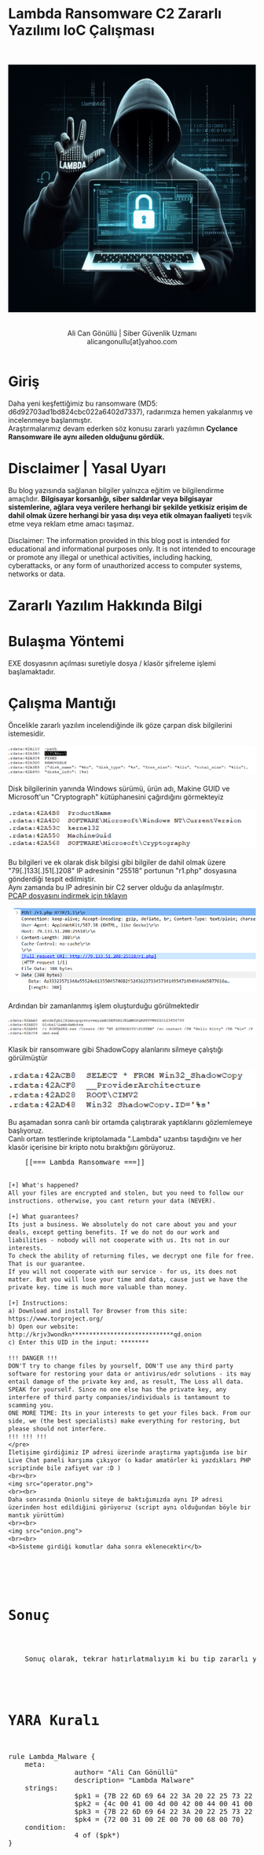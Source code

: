 # Lambda Ransomware C2 Zararlı Yazılımı IoC Çalışması

<br><br>
<img src="title_pic.png">
<br><br>
<center>Ali Can Gönüllü | Siber Güvenlik Uzmanı <br>alicangonullu[at]yahoo.com</center><br>

# Giriş
<p>
    Daha yeni keşfettiğimiz bu ransomware (MD5: d6d92703ad1bd824cbc022a6402d7337), radarımıza hemen yakalanmış ve incelenmeye başlanmıştır.<br>
    Araştırmalarımız devam ederken söz konusu zararlı yazılımın <b>Cyclance Ransomware ile aynı aileden olduğunu gördük.</b>
</p>


# Disclaimer | Yasal Uyarı
<p>
  Bu blog yazısında sağlanan bilgiler yalnızca eğitim ve bilgilendirme amaçlıdır. <b>Bilgisayar korsanlığı, siber saldırılar veya bilgisayar sistemlerine, ağlara veya verilere herhangi bir şekilde yetkisiz erişim de dahil olmak üzere herhangi bir yasa dışı veya etik olmayan faaliyeti</b> teşvik etme veya reklam etme amacı taşımaz.
<br><br>
  Disclaimer: The information provided in this blog post is intended for educational and informational purposes only. It is not intended to encourage or promote any illegal or unethical activities, including hacking, cyberattacks, or any form of unauthorized access to computer systems, networks or data.
</p>

# Zararlı Yazılım Hakkında Bilgi
<p>
</p>

# Bulaşma Yöntemi
<p>
    EXE dosyasının açılması suretiyle dosya / klasör şifreleme işlemi başlamaktadır.
</p>

# Çalışma Mantığı
<p>
    Öncelikle zararlı yazılım incelendiğinde ilk göze çarpan disk bilgilerini istemesidir.
    <br><br>
    <img src="disk_info.png">
    <br><br>
    Disk bilgilerinin yanında Windows sürümü, ürün adı, Makine GUID ve Microsoft'un "Cryptograph" kütüphanesini çağırdığını görmekteyiz
    <br><br>
    <img src="product_info.png">
    <br><br>
    Bu bilgileri ve ek olarak disk bilgisi gibi bilgiler de dahil olmak üzere "79[.]133[.]51[.]208" IP adresinin "25518" portunun "r1.php" dosyasına gönderdiği tespit edilmiştir.<br>
    Aynı zamanda bu IP adresinin bir C2 server olduğu da anlaşılmıştır.
    <br>
    <a href="lambda.pcapng1">PCAP dosyasını indirmek için tıklayın</a>
    <br><br>
    <img src="post_req.png">
    <br><br>
    Ardından bir zamanlanmış işlem oluşturduğu görülmektedir
    <br><br>
    <img src="schtask_hello_kitty.png">
    <br><br>
    Klasik bir ransomware gibi ShadowCopy alanlarını silmeye çalıştığı görülmüştür
    <br><br>
    <img src="shadowcopy_delete.png">
    <br><br>
    Bu aşamadan sonra canlı bir ortamda çalıştırarak yaptıklarını gözlemlemeye başlıyoruz.<br> Canlı ortam testlerinde kriptolamada ".Lambda" uzantısı taşıdığını ve her klasör içerisine bir kripto notu bıraktığını görüyoruz.<br>
    <pre>
    [[=== Lambda Ransomware ===]]

    [+] What's happened?
    All your files are encrypted and stolen, but you need to follow our instructions. otherwise, you cant return your data (NEVER).

    [+] What guarantees?
    Its just a business. We absolutely do not care about you and your deals, except getting benefits. If we do not do our work and liabilities - nobody will not cooperate with us. Its not in our interests.
    To check the ability of returning files, we decrypt one file for free. That is our guarantee.
    If you will not cooperate with our service - for us, its does not matter. But you will lose your time and data, cause just we have the private key. time is much more valuable than money.

    [+] Instructions:
    a) Download and install Tor Browser from this site: https://www.torproject.org/
    b) Open our website: http://krjv3wondkn*****************************qd.onion
    c) Enter this UID in the input: ********

    !!! DANGER !!!
    DON'T try to change files by yourself, DON'T use any third party software for restoring your data or antivirus/edr solutions - its may entail damage of the private key and, as result, The Loss all data.
    SPEAK for yourself. Since no one else has the private key, any interfere of third party companies/individuals is tantamount to scamming you.
    ONE MORE TIME: Its in your interests to get your files back. From our side, we (the best specialists) make everything for restoring, but please should not interfere.
    !!! !!! !!!
    </pre>
    İletişime girdiğimiz IP adresi üzerinde araştırma yaptığımda ise bir Live Chat paneli karşıma çıkıyor (o kadar amatörler ki yazdıkları PHP scriptinde bile zafiyet var :D )
    <br><br>
    <img src="operator.png">
    <br><br>
    Daha sonrasında Onionlu siteye de baktığımızda aynı IP adresi üzerinden host edildiğini görüyoruz (script aynı olduğundan böyle bir mantık yürüttüm)
    <br><br>
    <img src="onion.png">
    <br><br>
    <b>Sisteme girdiği komutlar daha sonra eklenecektir</b>
</p>

# Sonuç
<p>
    Sonuç olarak, tekrar hatırlatmalıyım ki bu tip zararlı yazılımlar çok tehlikelidir. Bu ransomware türlerine karşı tüm bilişim yetkilileri ve bilişim dışı çalışanlar bilgili olmalıdır.<br>
</p>

# YARA Kuralı
<pre>
rule Lambda_Malware {
	meta:
                author= "Ali Can Gönüllü"
                description= "Lambda Malware"
	strings:
                $pk1 = {7B 22 6D 69 64 22 3A 20 22 25 73 22 2C 22 75 69 64 22 3A 20 22 25 73 22 2C 22 76 65 72 22 3A 20 22 25 53 22 2C 22 73 74 61 74 5F 66 69 6C 65 73 5F 61 6C 6C 22 3A 20 22 25 6C 75 22 2C 22 73 74 61 74 5F 6E 6F 74 5F 65 6E 63 72 79 70 74 65 64 22 3A 20 22 25 6C 75 22 2C 22 73 74 61 74 5F 73 69 7A 65 22 3A 20 22 25 73 22 2C 22 65 78 65 63 75 74 69 6F 6E 5F 74 69 6D 65 22 3A 20 22 25 6C 75 22 7D}
                $pk2 = {4c 00 41 00 4d 00 42 00 44 00 41 00 5f 00 52 00 45 00 41 00 44 00 4d 00 45 00 2e 00 74 00 78 00 74}
                $pk3 = {7B 22 6D 69 64 22 3A 20 22 25 73 22 2C 22 75 69 64 22 3A 20 22 25 73 22 2C 22 76 65 72 22 3A 20 22 25 53 22 2C 22 6F 73 22 3A 20 22 25 53 22 2C 22 63 6F 6D 70 75 74 65 72 22 3A 20 22 25 53 22 2C 22 75 73 65 72 6E 61 6D 65 22 3A 20 22 25 53 22 2C 22 64 6F 6D 61 69 6E 22 3A 20 22 25 53 22 2C 20 22 61 72 63 68 22 3A 20 22 25 53 22 2C 22 65 6C 65 76 61 74 69 6F 6E 22 3A 20 22 25 6C 75 22 2C 20 25 53 7D}
                $pk4 = {72 00 31 00 2E 00 70 00 68 00 70}
	condition:
                4 of ($pk*)
}
</pre>